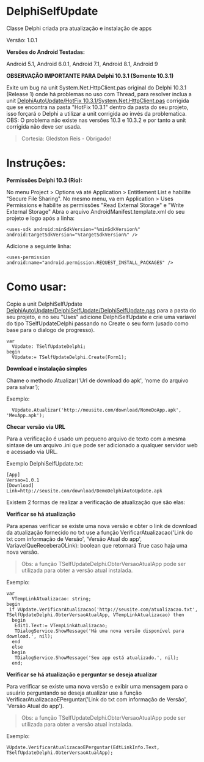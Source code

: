 # DelphiSelfUpdate
Classe Delphi criada pra atualização e instalação de apps

Versão: 1.0.1

**Versões do Android Testadas:**

Android 5.1, 
Android 6.0.1, 
Android 7.1, 
Android 8.1, 
Android 9

**OBSERVAÇÃO IMPORTANTE PARA Delphi 10.3.1 (Somente 10.3.1)**

Exite um bug na unit System.Net.HttpClient.pas original do Delphi 10.3.1 (Release 1) onde há problemas no uso com Thread, para resolver inclua a unit [DelphiAutoUpdate/HotFix 10.3.1/System.Net.HttpClient.pas](System.Net.HttpClient.pas) corrigida que se encontra na pasta "HotFix 10.3.1" dentro da pasta do seu projeto, isso forçará o Delphi a utilizar a unit corrigida ao invés da problematica.
OBS: O problema não existe nas versões 10.3 e 10.3.2 e por tanto a unit corrigida não deve ser usada.

> Cortesia: Gledston Reis - Obrigado!

# Instruções:
**Permissões Delphi 10.3 (Rio):**

No menu Project > Options  vá até Application > Entitlement List e habilite "Secure File Sharing".
No mesmo menu, va em Application > Uses Permissions e habilite as permissões "Read External Storage" e "Write External Storage"
Abra o arquivo AndroidManifest.template.xml do seu projeto e logo após a linha:
```
<uses-sdk android:minSdkVersion="%minSdkVersion%" android:targetSdkVersion="%targetSdkVersion%" />
```
Adicione a seguinte linha:
```
<uses-permission android:name="android.permission.REQUEST_INSTALL_PACKAGES" />
```

# Como usar:

Copie a unit DelphiSelfUpdate [DelphiAutoUpdate/DelphiSelfUpdate/DelphiSelfUpdate.pas](DelphiSelfUpdate.pas) para a pasta do seu projeto, e no seu "Uses" adicione DelphiSelfUpdate e crie uma variavel do tipo TSelfUpdateDelphi passando no Create o seu form (usado como base para o dialogo de progresso).

```
var
  VUpdate: TSelfUpdateDelphi;
begin
  VUpdate:= TSelfUpdateDelphi.Create(Form1);
```

**Download e instalação simples**

 Chame o methodo Atualizar('Url de download do apk', 'nome do arquivo para salvar');

Exemplo:
```
  VUpdate.Atualizar('http://meusite.com/download/NomeDoApp.apk', 'MeuApp.apk');
```

**Checar versão via URL**

Para a verificação é usado um pequeno arquivo de texto com a mesma sintaxe de um arquivo .ini que pode ser adicionado a qualquer servidor web e acessado via URL.

Exemplo DelphiSelfUpdate.txt:
```
[App]
Versao=1.0.1
[Download]
Link=http://seusite.com/download/DemoDelphiAutoUpdate.apk
```

Existem 2 formas de realizar a verificação de atualização que são elas:

**Verificar se há atualização**

Para apenas verificar se existe uma nova versão e obter o link de download da atualização fornecido no txt use a função VerificarAtualizacao('Link do txt com informação de Versão', 'Versão Atual do app', VariavelQueReceberaOLink): boolean que retornará True caso haja uma nova versão.

> Obs: a função TSelfUpdateDelphi.ObterVersaoAtualApp pode ser utilizada para obter a versão atual instalada.

Exemplo:
```
var
  VTempLinkAtualizacao: string;
begin
 if VUpdate.VerificarAtualizacao('http://seusite.com/atualizacao.txt', TSelfUpdateDelphi.ObterVersaoAtualApp, VTempLinkAtualizacao) then
  begin
   Edit1.Text:= VTempLinkAtualizacao;
   TDialogService.ShowMessage('Há uma nova versão disponível para download.', nil);
  end
  else
  begin
   TDialogService.ShowMessage('Seu app está atualizado.', nil);
  end;
```

**Verificar se há atualização e perguntar se deseja atualizar**

Para verificar se existe uma nova versão e exibir uma mensagem para o usuário perguntando se deseja atualizar use a função VerificarAtualizacaoEPerguntar('Link do txt com informação de Versão', 'Versão Atual do app').

> Obs: a função TSelfUpdateDelphi.ObterVersaoAtualApp pode ser utilizada para obter a versão atual instalada.

Exemplo:
```
VUpdate.VerificarAtualizacaoEPerguntar(EdtLinkInfo.Text, TSelfUpdateDelphi.ObterVersaoAtualApp);
```
